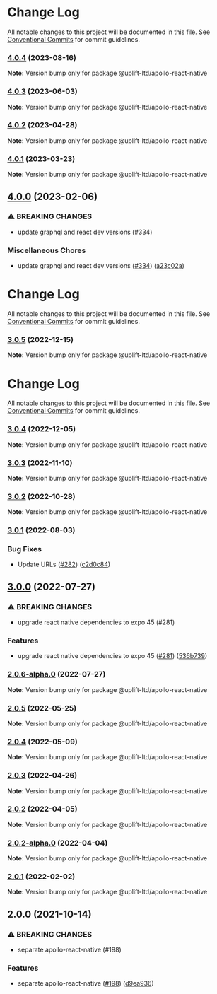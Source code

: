 # Change Log

All notable changes to this project will be documented in this file.
See [Conventional Commits](https://conventionalcommits.org) for commit guidelines.

### [4.0.4](https://github.com/uplift-ltd/nexus/compare/@uplift-ltd/apollo-react-native@4.0.3...@uplift-ltd/apollo-react-native@4.0.4) (2023-08-16)

**Note:** Version bump only for package @uplift-ltd/apollo-react-native





### [4.0.3](https://github.com/uplift-ltd/nexus/compare/@uplift-ltd/apollo-react-native@4.0.2...@uplift-ltd/apollo-react-native@4.0.3) (2023-06-03)

**Note:** Version bump only for package @uplift-ltd/apollo-react-native





### [4.0.2](https://github.com/uplift-ltd/nexus/compare/@uplift-ltd/apollo-react-native@4.0.1...@uplift-ltd/apollo-react-native@4.0.2) (2023-04-28)

**Note:** Version bump only for package @uplift-ltd/apollo-react-native





### [4.0.1](https://github.com/uplift-ltd/nexus/compare/@uplift-ltd/apollo-react-native@4.0.0...@uplift-ltd/apollo-react-native@4.0.1) (2023-03-23)

**Note:** Version bump only for package @uplift-ltd/apollo-react-native





## [4.0.0](https://github.com/uplift-ltd/nexus/compare/@uplift-ltd/apollo-react-native@3.0.5...@uplift-ltd/apollo-react-native@4.0.0) (2023-02-06)


### ⚠ BREAKING CHANGES

* update graphql and react dev versions (#334)

### Miscellaneous Chores

* update graphql and react dev versions ([#334](https://github.com/uplift-ltd/nexus/issues/334)) ([a23c02a](https://github.com/uplift-ltd/nexus/commit/a23c02a120dfde626c39c3dae392d36e874bd9cd))



# Change Log

All notable changes to this project will be documented in this file. See
[Conventional Commits](https://conventionalcommits.org) for commit guidelines.

### [3.0.5](https://github.com/uplift-ltd/nexus/compare/@uplift-ltd/apollo-react-native@3.0.4...@uplift-ltd/apollo-react-native@3.0.5) (2022-12-15)

**Note:** Version bump only for package @uplift-ltd/apollo-react-native

# Change Log

All notable changes to this project will be documented in this file. See
[Conventional Commits](https://conventionalcommits.org) for commit guidelines.

### [3.0.4](https://github.com/uplift-ltd/nexus/compare/@uplift-ltd/apollo-react-native@3.0.3...@uplift-ltd/apollo-react-native@3.0.4) (2022-12-05)

**Note:** Version bump only for package @uplift-ltd/apollo-react-native

### [3.0.3](https://github.com/uplift-ltd/nexus/compare/@uplift-ltd/apollo-react-native@3.0.2...@uplift-ltd/apollo-react-native@3.0.3) (2022-11-10)

**Note:** Version bump only for package @uplift-ltd/apollo-react-native

### [3.0.2](https://github.com/uplift-ltd/nexus/compare/@uplift-ltd/apollo-react-native@3.0.1...@uplift-ltd/apollo-react-native@3.0.2) (2022-10-28)

**Note:** Version bump only for package @uplift-ltd/apollo-react-native

### [3.0.1](https://github.com/uplift-ltd/nexus/compare/@uplift-ltd/apollo-react-native@3.0.0...@uplift-ltd/apollo-react-native@3.0.1) (2022-08-03)

### Bug Fixes

- Update URLs ([#282](https://github.com/uplift-ltd/nexus/issues/282))
  ([c2d0c84](https://github.com/uplift-ltd/nexus/commit/c2d0c843c8eb18c4a9ae360ee2d840f5be388fac))

## [3.0.0](https://github.com/uplift-ltd/nexus/compare/@uplift-ltd/apollo-react-native@2.0.5...@uplift-ltd/apollo-react-native@3.0.0) (2022-07-27)

### ⚠ BREAKING CHANGES

- upgrade react native dependencies to expo 45 (#281)

### Features

- upgrade react native dependencies to expo 45
  ([#281](https://github.com/uplift-ltd/nexus/issues/281))
  ([536b739](https://github.com/uplift-ltd/nexus/commit/536b7390efd620be40953cd7c800fdeaf87489fc))

### [2.0.6-alpha.0](https://github.com/uplift-ltd/nexus/compare/@uplift-ltd/apollo-react-native@2.0.5...@uplift-ltd/apollo-react-native@2.0.6-alpha.0) (2022-07-27)

**Note:** Version bump only for package @uplift-ltd/apollo-react-native

### [2.0.5](https://github.com/uplift-ltd/nexus/compare/@uplift-ltd/apollo-react-native@2.0.4...@uplift-ltd/apollo-react-native@2.0.5) (2022-05-25)

**Note:** Version bump only for package @uplift-ltd/apollo-react-native

### [2.0.4](https://github.com/uplift-ltd/nexus/compare/@uplift-ltd/apollo-react-native@2.0.3...@uplift-ltd/apollo-react-native@2.0.4) (2022-05-09)

**Note:** Version bump only for package @uplift-ltd/apollo-react-native

### [2.0.3](https://github.com/uplift-ltd/nexus/compare/@uplift-ltd/apollo-react-native@2.0.2...@uplift-ltd/apollo-react-native@2.0.3) (2022-04-26)

**Note:** Version bump only for package @uplift-ltd/apollo-react-native

### [2.0.2](https://github.com/uplift-ltd/nexus/compare/@uplift-ltd/apollo-react-native@2.0.2-alpha.0...@uplift-ltd/apollo-react-native@2.0.2) (2022-04-05)

**Note:** Version bump only for package @uplift-ltd/apollo-react-native

### [2.0.2-alpha.0](https://github.com/uplift-ltd/nexus/compare/@uplift-ltd/apollo-react-native@2.0.1...@uplift-ltd/apollo-react-native@2.0.2-alpha.0) (2022-04-04)

**Note:** Version bump only for package @uplift-ltd/apollo-react-native

### [2.0.1](https://github.com/uplift-ltd/nexus/compare/@uplift-ltd/apollo-react-native@2.0.0...@uplift-ltd/apollo-react-native@2.0.1) (2022-02-02)

**Note:** Version bump only for package @uplift-ltd/apollo-react-native

## 2.0.0 (2021-10-14)

### ⚠ BREAKING CHANGES

- separate apollo-react-native (#198)

### Features

- separate apollo-react-native ([#198](https://github.com/uplift-ltd/nexus/issues/198))
  ([d9ea936](https://github.com/uplift-ltd/nexus/commit/d9ea936fdcc2b4741dd7698edb0076abdba0b3b8))
